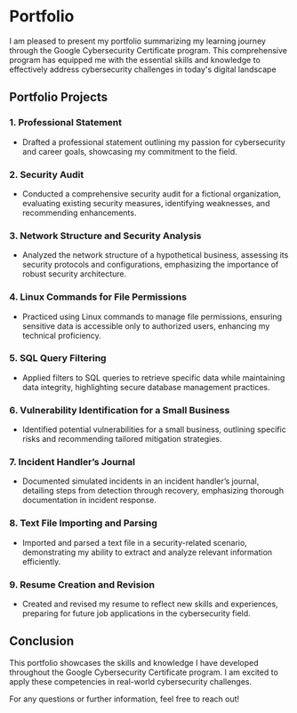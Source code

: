 # Portfolio
I am pleased to present my portfolio summarizing my learning journey through the Google Cybersecurity Certificate program. This comprehensive program has equipped me with the essential skills and knowledge to effectively address cybersecurity challenges in today's digital landscape

## Portfolio Projects

### 1. Professional Statement
- Drafted a professional statement outlining my passion for cybersecurity and career goals, showcasing my commitment to the field.

### 2. Security Audit
- Conducted a comprehensive security audit for a fictional organization, evaluating existing security measures, identifying weaknesses, and recommending enhancements.

### 3. Network Structure and Security Analysis
- Analyzed the network structure of a hypothetical business, assessing its security protocols and configurations, emphasizing the importance of robust security architecture.

### 4. Linux Commands for File Permissions
- Practiced using Linux commands to manage file permissions, ensuring sensitive data is accessible only to authorized users, enhancing my technical proficiency.

### 5. SQL Query Filtering
- Applied filters to SQL queries to retrieve specific data while maintaining data integrity, highlighting secure database management practices.

### 6. Vulnerability Identification for a Small Business
- Identified potential vulnerabilities for a small business, outlining specific risks and recommending tailored mitigation strategies.

### 7. Incident Handler’s Journal
- Documented simulated incidents in an incident handler’s journal, detailing steps from detection through recovery, emphasizing thorough documentation in incident response.

### 8. Text File Importing and Parsing
- Imported and parsed a text file in a security-related scenario, demonstrating my ability to extract and analyze relevant information efficiently.

### 9. Resume Creation and Revision
- Created and revised my resume to reflect new skills and experiences, preparing for future job applications in the cybersecurity field.

## Conclusion
This portfolio showcases the skills and knowledge I have developed throughout the Google Cybersecurity Certificate program. I am excited to apply these competencies in real-world cybersecurity challenges.

For any questions or further information, feel free to reach out!

